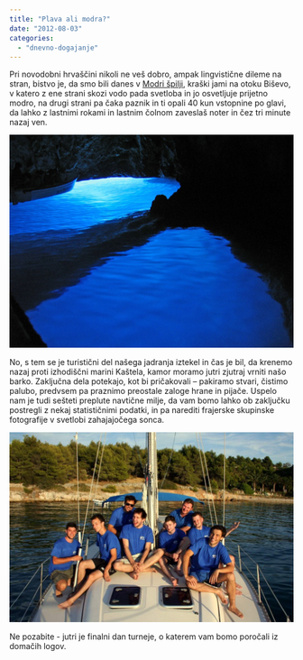 ```yaml
---
title: "Plava ali modra?"
date: "2012-08-03"
categories:
  - "dnevno-dogajanje"
---
```


Pri novodobni hrvaščini nikoli ne veš dobro, ampak lingvistične dileme na stran, bistvo je, da smo bili danes v [Modri špilji](http://hr.wikipedia.org/wiki/Modra_%C5%A1pilja), kraški jami na otoku Biševo, v katero z ene strani skozi vodo pada svetloba in jo osvetljuje prijetno modro, na drugi strani pa čaka paznik in ti opali 40 kun vstopnine po glavi, da lahko z lastnimi rokami in lastnim čolnom zaveslaš noter in čez tri minute nazaj ven.

[![modra_spilja2](/images/balkan/modra_spilja2.jpg "modra_spilja2")](/images/balkan/modra_spilja2.jpg)

No, s tem se je turistični del našega jadranja iztekel in čas je bil, da krenemo nazaj proti izhodiščni marini Kaštela, kamor moramo jutri zjutraj vrniti našo barko. Zaključna dela potekajo, kot bi pričakovali – pakiramo stvari, čistimo palubo, predvsem pa praznimo preostale zaloge hrane in pijače. Uspelo nam je tudi sešteti preplute navtične milje, da vam bomo lahko ob zaključku postregli z nekaj statističnimi podatki, in pa narediti frajerske skupinske fotografije v svetlobi zahajajočega sonca.

[![1-IMG_6948](/images/balkan/1-img_6948.jpg "1-IMG_6948")](/images/balkan/1-img_6948.jpg)

Ne pozabite - jutri je finalni dan turneje, o katerem vam bomo poročali iz domačih logov.
